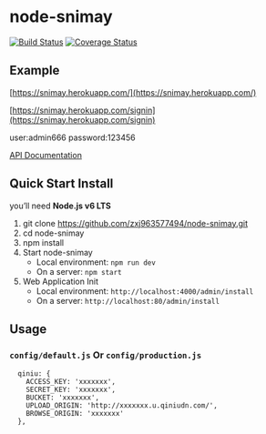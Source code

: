 # node-snimay

[![Build Status](https://travis-ci.org/zxj963577494/node-snimay.svg?branch=heroku)](https://travis-ci.org/zxj963577494/node-snimay)
[![Coverage Status](https://coveralls.io/repos/github/zxj963577494/node-snimay/badge.svg?branch=heroku)](https://coveralls.io/github/zxj963577494/node-snimay?branch=heroku)

## Example

[https://snimay.herokuapp.com/](https://snimay.herokuapp.com/)

[https://snimay.herokuapp.com/signin](https://snimay.herokuapp.com/signin)

user:admin666
password:123456

[API Documentation](https://github.com/zxj963577494/node-snimay/blob/heroku/API.md)

## Quick Start Install

you’ll need **Node.js v6 LTS**

1. git clone https://github.com/zxj963577494/node-snimay.git
1. cd node-snimay
1. npm install
1. Start node-snimay
    - Local environment: `npm run dev`
    - On a server: `npm start`
1. Web Application Init
    - Local environment: `http://localhost:4000/admin/install`
    - On a server: `http://localhost:80/admin/install`

## Usage

### ```config/default.js``` Or ```config/production.js```

```
  qiniu: {
    ACCESS_KEY: 'xxxxxxx',
    SECRET_KEY: 'xxxxxxx',
    BUCKET: 'xxxxxxx',
    UPLOAD_ORIGIN: 'http://xxxxxxx.u.qiniudn.com/',
    BROWSE_ORIGIN: 'xxxxxxx'
  },
```



